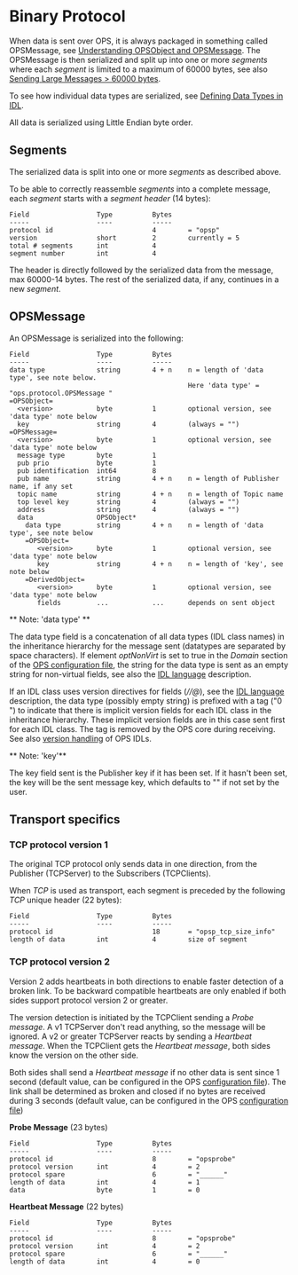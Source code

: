 # Binary Protocol #
When data is sent over OPS, it is always packaged in something called OPSMessage, see [Understanding OPSObject and OPSMessage](OpsMessage.md). The OPSMessage is then serialized and split up into one or more *segments* where each *segment* is limited to a maximum of 60000 bytes, see also [Sending Large Messages > 60000 bytes](LargeMessages.md).

To see how individual data types are serialized, see [Defining Data Types in IDL](IDLLanguage.md).

All data is serialized using Little Endian byte order.

## Segments ##
The serialized data is split into one or more *segments* as described above.

To be able to correctly reassemble *segments* into a complete message, each *segment* starts with a *segment header* (14 bytes):

```
Field                 Type          Bytes
-----                 ----          -----
protocol id                         4        = "opsp"
version               short         2        currently = 5
total # segments      int           4
segment number        int           4
```
The header is directly followed by the serialized data from the message, max 60000-14 bytes. The rest of the serialized data, if any, continues in a new *segment*.

## OPSMessage ##
An OPSMessage is serialized into the following:
```
Field                 Type          Bytes
-----                 ----          -----
data type             string        4 + n    n = length of 'data type', see note below.
                                             Here 'data type' = "ops.protocol.OPSMessage "
=OPSObject=
  <version>           byte          1        optional version, see 'data type' note below
  key                 string        4        (always = "")
=OPSMessage=
  <version>           byte          1        optional version, see 'data type' note below
  message type        byte          1
  pub prio            byte          1
  pub identification  int64         8
  pub name            string        4 + n    n = length of Publisher name, if any set
  topic name          string        4 + n    n = length of Topic name
  top level key       string        4        (always = "")
  address             string        4        (always = "")
  data                OPSObject*    
    data type         string        4 + n    n = length of 'data type', see note below
    =OPSObject=
       <version>      byte          1        optional version, see 'data type' note below
       key            string        4 + n    n = length of 'key', see note below
    =DerivedObject=
       <version>      byte          1        optional version, see 'data type' note below
       fields         ...           ...      depends on sent object
```
** Note: 'data type' **

The data type field is a concatenation of all data types (IDL class names) in the inheritance hierarchy for the message sent (datatypes are separated by space characters). If element _optNonVirt_ is set to true in the _Domain_ section of the [OPS configuration file](OpsConfig.md), the string for the data type is sent as an empty string for non-virtual fields, see also the [IDL language](IDLLanguage.md) description.

If an IDL class uses version directives for fields (*//@*), see the [IDL language](IDLLanguage.md) description, the data type (possibly empty string) is prefixed with a tag ("0 ") to indicate that there is implicit version fields for each IDL class in the inheritance hierarchy. These implicit version fields are in this case sent first for each IDL class. The tag is removed by the OPS core during receiving. See also [version handling](VersionHandling.md) of OPS IDLs.

** Note: 'key'**

The key field sent is the Publisher key if it has been set. If it hasn't been set, the key will be the sent message key, which defaults to "" if not set by the user.

## Transport specifics ##

### TCP protocol version 1 ###
The original TCP protocol only sends data in one direction, from the Publisher (TCPServer) to the Subscribers (TCPClients).

When *TCP* is used as transport, each segment is preceded by the following *TCP* unique header (22 bytes):

```
Field                 Type          Bytes
-----                 ----          -----
protocol id                         18       = "opsp_tcp_size_info"
length of data        int           4        size of segment
```

### TCP protocol version 2 ###
Version 2 adds heartbeats in both directions to enable faster detection of a broken link. To be backward compatible heartbeats are only enabled if both sides support protocol version 2 or greater.

The version detection is initiated by the TCPClient sending a *Probe message*. A v1 TCPServer don't read anything, so the message will be ignored. A v2 or greater TCPServer reacts by sending a *Heartbeat message*. When the TCPClient gets the *Heartbeat message*, both sides know the version on the other side.

Both sides shall send a *Heartbeat message* if no other data is sent since 1 second (default value, can be configured in the OPS [configuration file](OpsConfig.md)).
The link shall be determined as broken and closed if no bytes are received during 3 seconds (default value, can be configured in the OPS [configuration file](OpsConfig.md))

**Probe Message** (23 bytes)
```
Field                 Type          Bytes
-----                 ----          -----
protocol id                         8        = "opsprobe"
protocol version      int           4        = 2
protocol spare                      6        = "______"
length of data        int           4        = 1
data                  byte          1        = 0
```

**Heartbeat Message** (22 bytes)
```
Field                 Type          Bytes
-----                 ----          -----
protocol id                         8        = "opsprobe"
protocol version      int           4        = 2
protocol spare                      6        = "______"
length of data        int           4        = 0
```
